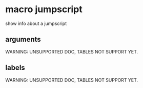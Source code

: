 macro jumpscript
================

show info about a jumpscript

arguments
---------

WARNING: UNSUPPORTED DOC, TABLES NOT SUPPORT YET.

labels
------

WARNING: UNSUPPORTED DOC, TABLES NOT SUPPORT YET.
